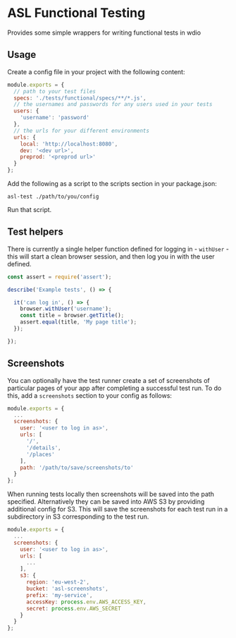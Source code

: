 # ASL Functional Testing

Provides some simple wrappers for writing functional tests in wdio

## Usage

Create a config file in your project with the following content:

```js
module.exports = {
  // path to your test files
  specs: './tests/functional/specs/**/*.js',
  // the usernames and passwords for any users used in your tests
  users: {
    'username': 'password'
  },
  // the urls for your different environments
  urls: {
    local: 'http://localhost:8080',
    dev: '<dev url>',
    preprod: '<preprod url>'
  }
};
```

Add the following as a script to the scripts section in your package.json:

```
asl-test ./path/to/you/config
```

Run that script.

## Test helpers

There is currently a single helper function defined for logging in - `withUser` - this will start a clean browser session, and then log you in with the user defined.

```js
const assert = require('assert');

describe('Example tests', () => {

  it('can log in', () => {
    browser.withUser('username');
    const title = browser.getTitle();
    assert.equal(title, 'My page title');
  });

});
```

## Screenshots

You can optionally have the test runner create a set of screenshots of particular pages of your app after completing a successful test run. To do this, add a `screenshots` section to your config as follows:

```js
module.exports = {
  ...
  screenshots: {
    user: '<user to log in as>',
    urls: [
      '/',
      '/details',
      '/places'
    ],
    path: '/path/to/save/screenshots/to'
  }
};
```

When running tests locally then screenshots will be saved into the path specified. Alternatively they can be saved into AWS S3 by providing additional config for S3. This will save the screenshots for each test run in a subdirectory in S3 corresponding to the test run.

```js
module.exports = {
  ...
  screenshots: {
    user: '<user to log in as>',
    urls: [
      ...
    ],
    s3: {
      region: 'eu-west-2',
      bucket: 'asl-screenshots',
      prefix: 'my-service',
      accessKey: process.env.AWS_ACCESS_KEY,
      secret: process.env.AWS_SECRET
    }
  }
};
```
